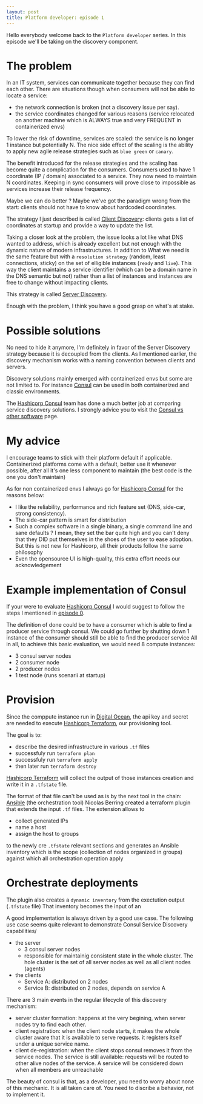```yaml
---
layout: post
title: Platform developer: episode 1
---
```


Hello everybody welcome back to the `Platform developer` series. In this episode we'll be taking on the discovery component.

The problem
====

In an IT system, services can communicate together because they can find each other. There are situations though when consumers will not be able to locate a service:

- the network connection is broken (not a discovery issue per say).
- the service coordinates changed for various reasons (service relocated on another machine which is ALWAYS true and very FREQUENT in containerized envs)

To lower the risk of downtime, services are scaled: the service is no longer 1 instance but potentially N. The nice side effect of the scaling is the ability to apply new agile release strategies such as `blue green` or `canary`.

The benefit introduced for the release strategies and the scaling has become quite a complication for the consumers.
Consumers used to have 1 coordinate (IP / domain) associated to a service. They now need to maintain N coordinates. Keeping in sync consumers will prove close to impossible as services increase their release frequency.

Maybe we can do better ? Maybe we've got the paradigm wrong from the start: clients should not have to know about hardcoded coordinates. 

The strategy I just described is called [Client Discovery](https://microservices.io/patterns/client-side-discovery.html): clients gets a list of coordinates at startup and provide a way to update the list.

Taking a closer look at the problem, the issue looks a lot like what DNS wanted to address, which is already excellent but not enough with the dynamic nature of modern infrastructures. 
In addition to 
What we need is the same feature but with a `resolution strategy` (random, least connections, sticky) on the set of elligible instances (`ready` and `live`).
This way the client maintains a service identifier (which can be a domain name in the DNS semantic but not) rather than a list of instances and instances are free to change without impacting clients. 

This strategy is called [Server Discovery](https://microservices.io/patterns/server-side-discovery.html).

Enough with the problem, I think you have a good grasp on what's at stake.

Possible solutions
===

No need to hide it anymore, I'm definitely in favor of the Server Discovery strategy because it is decoupled from the clients.
As I mentioned earlier, the discovery mechanism works with a naming convention between clients and servers.

Discovery solutions mainly emerged with containerized envs but some are not limited to. For instance [Consul](https://www.consul.io/) can be used in both containerized and classic environments.

The [Hashicorp Consul](https://www.consul.io) team has done a much better job at comparing service discovery solutions. I strongly advice you to visit the [Consul vs other software](https://www.consul.io/intro/vs/index.html) page. 


My advice
===

I encourage teams to stick with their platform default if applicable. Containerized platforms come with a default, better use it whenever possible, after all it's one less component to maintain (the best code is the one you don't maintain)

As for non containerized envs I always go for [Hashicorp Consul](https://www.consul.io) for the reasons below:
- I like the reliability, performance and rich feature set (DNS, side-car, strong consistency).
- The side-car pattern is smart for distribution
- Such a complex software in a single binary, a single command line and sane defaults ? I mean, they set the bar quite high and you can't deny that they DID put themselves in the shoes of the user to ease adoption. But this is not new for Hashicorp, all their products follow the same philosophy
- Even the opensource UI is high-quality, this extra effort needs our acknowledgement


Example implementation of Consul
===

If your were to evaluate [Hashicorp Consul](https://www.consul.io) I would suggest to follow the steps I mentioned in [episode 0](https://lgueye.github.io).

The definition of done could be to have a consumer which is able to find a producer service through consul.
We could go further by shutting down 1 instance of the consumer should still be able to find the producer service
All in all, to achieve this basic evaluation, we would need 8 compute instances:
- 3 consul server nodes
- 2 consumer node
- 2 producer nodes
- 1 test node (runs scenarii at startup)

Provision
===

Since the comppute instance run in [Digital Ocean](), the api key and secret are needed to execute [Hashicorp Terraform](), our provisioning tool.

The goal is to:
- describe the desired infrastructure in various `.tf` files
- successfuly run `terraform plan`
- successfuly run `terraform apply`
- then later run `terraform destroy`



[Hashicorp Terraform]() will collect the output of those instances creation and write it in a `.tfstate` file.

The format of that file can't be used as is by the next tool in the chain: [Ansible]() (the orchestration tool)
Nicolas Berring created a terraform plugin that extends the input `.tf` files. The extension allows to 
- collect generated IPs
- name a host
- assign the host to groups


to the newly cre `.tfstate` relevant sections and generates an Ansible inventory which is the scope (collection of nodes organized in groups) against which all orchestration operation apply


Orchestrate deployments
===

The plugin also creates a `dynamic inventory` from the exectution output (`.tfstate` file)
That inventory becomes the input of an



A good implementation is always driven by a good use case.
The following use case seems quite relevant to demonstrate Consul Service Discovery capabilities/

- the server
  - 3 consul server nodes
  - responsible for maintainig consistent state in the whole cluster. The hole cluster is the set of all server nodes as well as all client nodes (agents)
- the clients
  - Service A: distributed on 2 nodes
  - Service B: distributed on 2 nodes, depends on service A

There are 3 main events in the regular lifecycle of this discovery mechanism:

- server cluster formation: happens at the very begining, when server nodes try to find each other.
- client registration: when the client node starts, it makes the whole cluster aware that it is available to serve requests. it registers itself under a unique service name.
- client de-registration: when the client stops consul removes it from the service nodes. The service is still available: requests will be routed to other alive nodes of the service. A service will be considered down when all members are unreachable

The beauty of consul is that, as a developer, you need to worry about none of this mechanic. It is all taken care of. You need to discribe a behavior, not to implement it.


